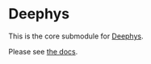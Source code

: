 # Deephys

This is the core submodule for [Deephys](https://deephys.org/).

Please see [the docs](https://deephys.readthedocs.io/en/latest).